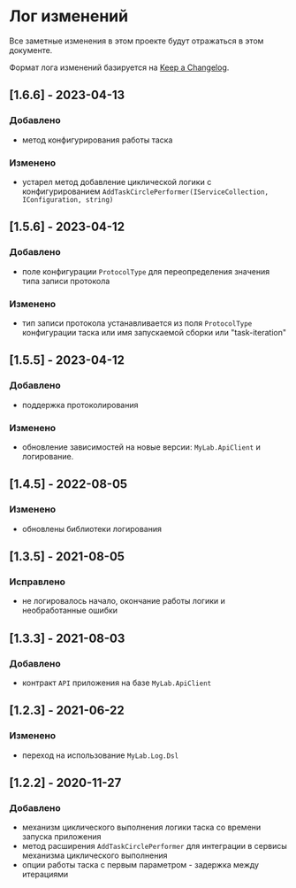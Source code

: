 # Лог изменений

Все заметные изменения в этом проекте будут отражаться в этом документе.

Формат лога изменений базируется на [Keep a Changelog](https://keepachangelog.com/en/1.0.0/).

## [1.6.6] - 2023-04-13

### Добавлено

* метод конфигурирования работы таска

### Изменено

* устарел метод добавление циклической логики с конфигурированием `AddTaskCirclePerformer(IServiceCollection, IConfiguration, string)` 

## [1.5.6] - 2023-04-12

### Добавлено

* поле конфигурации `ProtocolType` для переопределения значения типа записи протокола

### Изменено

* тип записи протокола устанавливается из поля `ProtocolType` конфигурации таска или имя запускаемой сборки или "task-iteration" 

## [1.5.5] - 2023-04-12

### Добавлено

* поддержка протоколирования

### Изменено

* обновление зависимостей на новые версии: `MyLab.ApiClient` и логирование.

## [1.4.5] - 2022-08-05

### Изменено 

* обновлены библиотеки логирования

## [1.3.5] - 2021-08-05

### Исправлено

* не логировалось начало, окончание работы логики и необработанные ошибки

## [1.3.3] - 2021-08-03

### Добавлено

* контракт `API` приложения на базе `MyLab.ApiClient`

## [1.2.3] - 2021-06-22

### Изменено

* переход на использование `MyLab.Log.Dsl`

## [1.2.2] - 2020-11-27

### Добавлено

* механизм циклического выполнения логики таска со времени запуска приложения
* метод расширения `AddTaskCirclePerformer` для интеграции в сервисы механизма циклического выполнения  
* опции работы таска с первым параметром - задержка между итерациями